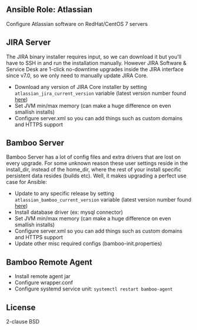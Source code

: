 ## Ansible Role: Atlassian
Configure Atlassian software on RedHat/CentOS 7 servers

## JIRA Server
The JIRA binary installer requires input, so we can download it but you'll have to SSH in and run the installation manually. However JIRA Software & Service Desk are 1-click no-downtime upgrades inside the JIRA interface since v7.0, so we only need to manually update JIRA Core.

* Download any version of JIRA Core installer by setting `atlassian_jira_current_version` variable (latest version number found [here](https://www.atlassian.com/software/jira/core/update))
* Set JVM min/max memory (can make a huge difference on even smallish installs)
* Configure server.xml so you can add things such as custom domains and HTTPS support

## Bamboo Server
Bamboo Server has a lot of config files and extra drivers that are lost on every upgrade. For some unknown reason these user settings reside in the install_dir, instead of the home_dir, where the rest of your install specific persistent data resides (builds etc). Well, it makes upgrading a perfect use case for Ansible:

* Update to any specific release by setting `atlassian_bamboo_current_version` variable (latest version number found [here](https://www.atlassian.com/software/bamboo/download))
* Install database driver (ex: mysql connector)
* Set JVM min/max memory (can make a huge difference on even smallish installs)
* Configure server.xml so you can add things such as custom domains and HTTPS support
* Update other misc required configs (bamboo-init.properties)

## Bamboo Remote Agent

* Install remote agent jar
* Configure wrapper.conf
* Configure systemd service unit: `systemctl restart bamboo-agent`

## License
2-clause BSD
